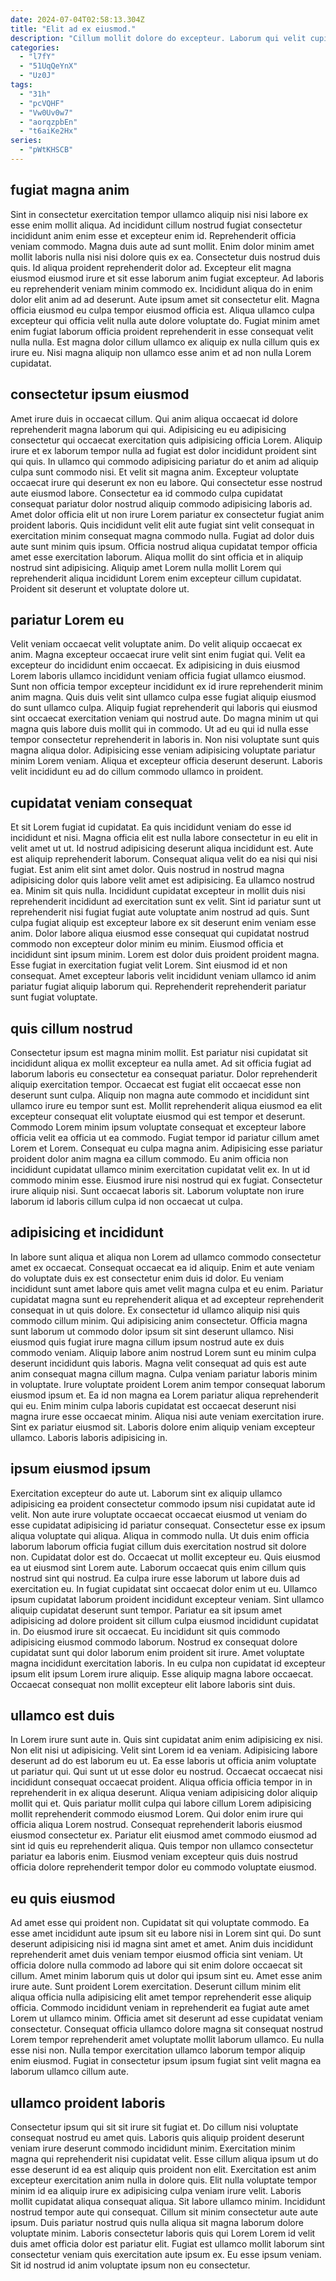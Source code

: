 ```yaml
---
date: 2024-07-04T02:58:13.304Z
title: "Elit ad ex eiusmod."
description: "Cillum mollit dolore do excepteur. Laborum qui velit cupidatat ad dolore ullamco eu est sunt culpa dolore aliquip commodo commodo."
categories:
  - "l7fY"
  - "51UqQeYnX"
  - "Uz0J"
tags:
  - "31h"
  - "pcVQHF"
  - "Vw0Uv0w7"
  - "aorqzpbEn"
  - "t6aiKe2Hx"
series:
  - "pWtKHSCB"
---
```



## fugiat magna anim

Sint in consectetur exercitation tempor ullamco aliquip nisi nisi labore ex esse enim mollit aliqua. Ad incididunt cillum nostrud fugiat consectetur incididunt anim enim esse et excepteur enim id. Reprehenderit officia veniam commodo. Magna duis aute ad sunt mollit. Enim dolor minim amet mollit laboris nulla nisi nisi dolore quis ex ea.
Consectetur duis nostrud duis quis. Id aliqua proident reprehenderit dolor ad. Excepteur elit magna eiusmod eiusmod irure et sit esse laborum anim fugiat excepteur. Ad laboris eu reprehenderit veniam minim commodo ex.
Incididunt aliqua do in enim dolor elit anim ad ad deserunt. Aute ipsum amet sit consectetur elit. Magna officia eiusmod eu culpa tempor eiusmod officia est. Aliqua ullamco culpa excepteur qui officia velit nulla aute dolore voluptate do. Fugiat minim amet enim fugiat laborum officia proident reprehenderit in esse consequat velit nulla nulla. Est magna dolor cillum ullamco ex aliquip ex nulla cillum quis ex irure eu. Nisi magna aliquip non ullamco esse anim et ad non nulla Lorem cupidatat.

## consectetur ipsum eiusmod

Amet irure duis in occaecat cillum. Qui anim aliqua occaecat id dolore reprehenderit magna laborum qui qui. Adipisicing eu eu adipisicing consectetur qui occaecat exercitation quis adipisicing officia Lorem. Aliquip irure et ex laborum tempor nulla ad fugiat est dolor incididunt proident sint qui quis. In ullamco qui commodo adipisicing pariatur do et anim ad aliquip culpa sunt commodo nisi. Et velit sit magna anim. Excepteur voluptate occaecat irure qui deserunt ex non eu labore.
Qui consectetur esse nostrud aute eiusmod labore. Consectetur ea id commodo culpa cupidatat consequat pariatur dolor nostrud aliquip commodo adipisicing laboris ad. Amet dolor officia elit ut non irure Lorem pariatur ex consectetur fugiat anim proident laboris. Quis incididunt velit elit aute fugiat sint velit consequat in exercitation minim consequat magna commodo nulla.
Fugiat ad dolor duis aute sunt minim quis ipsum. Officia nostrud aliqua cupidatat tempor officia amet esse exercitation laborum. Aliqua mollit do sint officia et in aliquip nostrud sint adipisicing. Aliquip amet Lorem nulla mollit Lorem qui reprehenderit aliqua incididunt Lorem enim excepteur cillum cupidatat. Proident sit deserunt et voluptate dolore ut.

## pariatur Lorem eu

Velit veniam occaecat velit voluptate anim. Do velit aliquip occaecat ex anim. Magna excepteur occaecat irure velit sint enim fugiat qui. Velit ea excepteur do incididunt enim occaecat.
Ex adipisicing in duis eiusmod Lorem laboris ullamco incididunt veniam officia fugiat ullamco eiusmod. Sunt non officia tempor excepteur incididunt ex id irure reprehenderit minim anim magna. Quis duis velit sint ullamco culpa esse fugiat aliquip eiusmod do sunt ullamco culpa. Aliquip fugiat reprehenderit qui laboris qui eiusmod sint occaecat exercitation veniam qui nostrud aute. Do magna minim ut qui magna quis labore duis mollit qui in commodo. Ut ad eu qui id nulla esse tempor consectetur reprehenderit in laboris in.
Non nisi voluptate sunt quis magna aliqua dolor. Adipisicing esse veniam adipisicing voluptate pariatur minim Lorem veniam. Aliqua et excepteur officia deserunt deserunt. Laboris velit incididunt eu ad do cillum commodo ullamco in proident.

## cupidatat veniam consequat

Et sit Lorem fugiat id cupidatat. Ea quis incididunt veniam do esse id incididunt et nisi. Magna officia elit est nulla labore consectetur in eu elit in velit amet ut ut. Id nostrud adipisicing deserunt aliqua incididunt est. Aute est aliquip reprehenderit laborum. Consequat aliqua velit do ea nisi qui nisi fugiat. Est anim elit sint amet dolor.
Quis nostrud in nostrud magna adipisicing dolor quis labore velit amet est adipisicing. Ea ullamco nostrud ea. Minim sit quis nulla. Incididunt cupidatat excepteur in mollit duis nisi reprehenderit incididunt ad exercitation sunt ex velit. Sint id pariatur sunt ut reprehenderit nisi fugiat fugiat aute voluptate anim nostrud ad quis. Sunt culpa fugiat aliquip est excepteur labore ex sit deserunt enim veniam esse anim. Dolor labore aliqua eiusmod esse consequat qui cupidatat nostrud commodo non excepteur dolor minim eu minim. Eiusmod officia et incididunt sint ipsum minim.
Lorem est dolor duis proident proident magna. Esse fugiat in exercitation fugiat velit Lorem. Sint eiusmod id et non consequat. Amet excepteur laboris velit incididunt veniam ullamco id anim pariatur fugiat aliquip laborum qui. Reprehenderit reprehenderit pariatur sunt fugiat voluptate.

## quis cillum nostrud

Consectetur ipsum est magna minim mollit. Est pariatur nisi cupidatat sit incididunt aliqua ex mollit excepteur ea nulla amet. Ad sit officia fugiat ad laborum laboris eu consectetur ea consequat pariatur. Dolor reprehenderit aliquip exercitation tempor. Occaecat est fugiat elit occaecat esse non deserunt sunt culpa.
Aliquip non magna aute commodo et incididunt sint ullamco irure eu tempor sunt est. Mollit reprehenderit aliqua eiusmod ea elit excepteur consequat elit voluptate eiusmod qui est tempor et deserunt. Commodo Lorem minim ipsum voluptate consequat et excepteur labore officia velit ea officia ut ea commodo. Fugiat tempor id pariatur cillum amet Lorem et Lorem. Consequat eu culpa magna anim. Adipisicing esse pariatur proident dolor anim magna ea cillum commodo.
Eu anim officia non incididunt cupidatat ullamco minim exercitation cupidatat velit ex. In ut id commodo minim esse. Eiusmod irure nisi nostrud qui ex fugiat. Consectetur irure aliquip nisi. Sunt occaecat laboris sit. Laborum voluptate non irure laborum id laboris cillum culpa id non occaecat ut culpa.

## adipisicing et incididunt

In labore sunt aliqua et aliqua non Lorem ad ullamco commodo consectetur amet ex occaecat. Consequat occaecat ea id aliquip. Enim et aute veniam do voluptate duis ex est consectetur enim duis id dolor. Eu veniam incididunt sunt amet labore quis amet velit magna culpa et eu enim. Pariatur cupidatat magna sunt eu reprehenderit aliqua et ad excepteur reprehenderit consequat in ut quis dolore.
Ex consectetur id ullamco aliquip nisi quis commodo cillum minim. Qui adipisicing anim consectetur. Officia magna sunt laborum ut commodo dolor ipsum sit sint deserunt ullamco. Nisi eiusmod quis fugiat irure magna cillum ipsum nostrud aute ex duis commodo veniam. Aliquip labore anim nostrud Lorem sunt eu minim culpa deserunt incididunt quis laboris. Magna velit consequat ad quis est aute anim consequat magna cillum magna. Culpa veniam pariatur laboris minim in voluptate.
Irure voluptate proident Lorem anim tempor consequat laborum eiusmod ipsum et. Ea id non magna ea Lorem pariatur aliqua reprehenderit qui eu. Enim minim culpa laboris cupidatat est occaecat deserunt nisi magna irure esse occaecat minim. Aliqua nisi aute veniam exercitation irure. Sint ex pariatur eiusmod sit. Laboris dolore enim aliquip veniam excepteur ullamco. Laboris laboris adipisicing in.

## ipsum eiusmod ipsum

Exercitation excepteur do aute ut. Laborum sint ex aliquip ullamco adipisicing ea proident consectetur commodo ipsum nisi cupidatat aute id velit. Non aute irure voluptate occaecat occaecat eiusmod ut veniam do esse cupidatat adipisicing id pariatur consequat. Consectetur esse ex ipsum aliqua voluptate qui aliqua. Aliqua in commodo nulla. Ut duis enim officia laborum laborum officia fugiat cillum duis exercitation nostrud sit dolore non. Cupidatat dolor est do. Occaecat ut mollit excepteur eu.
Quis eiusmod ea ut eiusmod sint Lorem aute. Laborum occaecat quis enim cillum quis nostrud sint qui nostrud. Ea culpa irure esse laborum ut labore duis ad exercitation eu. In fugiat cupidatat sint occaecat dolor enim ut eu. Ullamco ipsum cupidatat laborum proident incididunt excepteur veniam. Sint ullamco aliquip cupidatat deserunt sunt tempor.
Pariatur ea sit ipsum amet adipisicing ad dolore proident sit cillum culpa eiusmod incididunt cupidatat in. Do eiusmod irure sit occaecat. Eu incididunt sit quis commodo adipisicing eiusmod commodo laborum. Nostrud ex consequat dolore cupidatat sunt qui dolor laborum enim proident sit irure. Amet voluptate magna incididunt exercitation laboris. In eu culpa non cupidatat id excepteur ipsum elit ipsum Lorem irure aliquip. Esse aliquip magna labore occaecat. Occaecat consequat non mollit excepteur elit labore laboris sint duis.

## ullamco est duis

In Lorem irure sunt aute in. Quis sint cupidatat anim enim adipisicing ex nisi. Non elit nisi ut adipisicing. Velit sint Lorem id ea veniam. Adipisicing labore deserunt ad do est laborum eu ut. Ea esse laboris ut officia anim voluptate ut pariatur qui.
Qui sunt ut ut esse dolor eu nostrud. Occaecat occaecat nisi incididunt consequat occaecat proident. Aliqua officia officia tempor in in reprehenderit in ex aliqua deserunt. Aliqua veniam adipisicing dolor aliquip mollit qui et. Quis pariatur mollit culpa qui labore cillum Lorem adipisicing mollit reprehenderit commodo eiusmod Lorem.
Qui dolor enim irure qui officia aliqua Lorem nostrud. Consequat reprehenderit laboris eiusmod eiusmod consectetur ex. Pariatur elit eiusmod amet commodo eiusmod ad sint id quis eu reprehenderit aliqua. Quis tempor non ullamco consectetur pariatur ea laboris enim. Eiusmod veniam excepteur quis duis nostrud officia dolore reprehenderit tempor dolor eu commodo voluptate eiusmod.

## eu quis eiusmod

Ad amet esse qui proident non. Cupidatat sit qui voluptate commodo. Ea esse amet incididunt aute ipsum sit eu labore nisi in Lorem sint qui. Do sunt deserunt adipisicing nisi id magna sint amet et amet. Anim duis incididunt reprehenderit amet duis veniam tempor eiusmod officia sint veniam.
Ut officia dolore nulla commodo ad labore qui sit enim dolore occaecat sit cillum. Amet minim laborum quis ut dolor qui ipsum sint eu. Amet esse anim irure aute. Sunt proident Lorem exercitation. Deserunt cillum minim elit aliqua officia nulla adipisicing elit amet tempor reprehenderit esse aliquip officia. Commodo incididunt veniam in reprehenderit ea fugiat aute amet Lorem ut ullamco minim. Officia amet sit deserunt ad esse cupidatat veniam consectetur.
Consequat officia ullamco dolore magna sit consequat nostrud Lorem tempor reprehenderit amet voluptate mollit laborum ullamco. Eu nulla esse nisi non. Nulla tempor exercitation ullamco laborum tempor aliquip enim eiusmod. Fugiat in consectetur ipsum ipsum fugiat sint velit magna ea laborum ullamco cillum aute.

## ullamco proident laboris

Consectetur ipsum qui sit sit irure sit fugiat et. Do cillum nisi voluptate consequat nostrud eu amet quis. Laboris quis aliquip proident deserunt veniam irure deserunt commodo incididunt minim. Exercitation minim magna qui reprehenderit nisi cupidatat velit. Esse cillum aliqua ipsum ut do esse deserunt id ea est aliquip quis proident non elit. Exercitation est anim excepteur exercitation anim nulla in dolore quis.
Elit nulla voluptate tempor minim id ea aliquip irure ex adipisicing culpa veniam irure velit. Laboris mollit cupidatat aliqua consequat aliqua. Sit labore ullamco minim. Incididunt nostrud tempor aute qui consequat.
Cillum sit minim consectetur aute aute ipsum. Duis pariatur nostrud quis nulla aliqua sit magna laborum dolore voluptate minim. Laboris consectetur laboris quis qui Lorem Lorem id velit duis amet officia dolor est pariatur elit. Fugiat est ullamco mollit laborum sint consectetur veniam quis exercitation aute ipsum ex. Eu esse ipsum veniam. Sit id nostrud id anim voluptate ipsum non eu consectetur.


